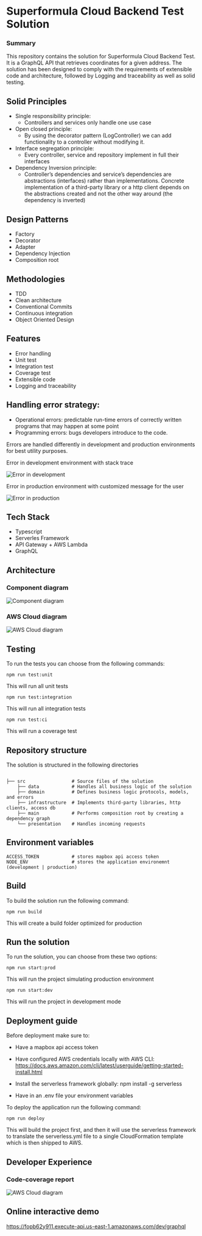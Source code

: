 # Superformula Cloud Backend Test Solution

### Summary

This repository contains the solution for Superformula Cloud Backend Test. It is a GraphQL API that retrieves coordinates for a given address. The solution has been designed to comply with the requirements of extensible code and architecture, followed by Logging and traceability as well as solid testing.

## Solid Principles
* Single responsibility principle:
  * Controllers and services only handle one use case
* Open closed principle:
  * By using the decorator pattern (LogController) we can add functionality to a controller without modifying it.
* Interface segregation principle:
  * Every controller, service and repository implement in full their interfaces
* Dependency Inversion principle:
  * Controller’s dependencies and service’s dependencies are abstractions (interfaces) rather than implementations. Concrete implementation of a third-party library or a http client depends on the abstractions created and not the other way around (the dependency is inverted)

## Design Patterns
* Factory
* Decorator
* Adapter
* Dependency Injection
* Composition root

## Methodologies
* TDD
* Clean architecture
* Conventional Commits
* Continuous integration
* Object Oriented Design

## Features
* Error handling
* Unit test
* Integration test
* Coverage test
* Extensible code
* Logging and traceability

## Handling error strategy:
* Operational errors: predictable run-time errors of correctly written programs that may happen at some point
* Programming errors: bugs developers introduce to the code.

Errors are handled differently in development and production environments for best utility purposes.

Error in development environment with stack trace

![Error in development](public/img/development%20error.png)

Error in production environment with customized message for the user

![Error in production](public/img/production%20error.png)

## Tech Stack
* Typescript
* Serverles Framework
* API Gateway + AWS Lambda
* GraphQL

## Architecture

### Component diagram

![Component diagram](public/img/Cloud%20Backed%20Test%20-%20Component%20Diagram.png)

### AWS Cloud diagram

![AWS Cloud diagram](public/img/Cloud%20Backed%20Test%20-%20AWS%20Cloud%20Diagram.png)

## Testing

To run the tests you can choose from the following commands:

```
npm run test:unit
```
This will run all unit tests

```
npm run test:integration    
```
This will run all integration tests

```
npm run test:ci    
```
This will run a coverage test

## Repository structure
The solution is structured in the following directories
```

├── src                 # Source files of the solution
    ├── data            # Handles all business logic of the solution
    ├── domain          # Defines business logic protocols, models, and errors
    ├── infrastructure  # Implements third-party libraries, http clients, access db
    ├── main            # Performs composition root by creating a dependency graph
    └── presentation    # Handles incoming requests
```

## Environment variables
```
ACCESS_TOKEN            # stores mapbox api access token
NODE_ENV                # stores the application environemnt (development | production)
```

## Build

To build the solution run the following command:
```
npm run build
```
This will create a build folder optimized for production

## Run the solution

To run the solution, you can choose from these two options:
```
npm run start:prod
```
This will run the project simulating production environment

```
npm run start:dev
```
This will run the project in development mode

## Deployment guide

Before deployment make sure to:
-	Have a mapbox api access token 
-	Have configured AWS credentials locally with AWS CLI: https://docs.aws.amazon.com/cli/latest/userguide/getting-started-install.html

-	Install the serverless framework globally: npm install -g serverless
-	Have in an .env file your environment variables 

To deploy the application run the following command:
```
npm run deploy
```
This will build the project first, and then it will use the serverless framework to translate the serverless.yml file to a single CloudFormation template which is then shipped to AWS. 

## Developer Experience

### Code-coverage report

![AWS Cloud diagram](public/img/coverage%20test.png)

## Online interactive demo

https://fopb62y911.execute-api.us-east-1.amazonaws.com/dev/graphql

